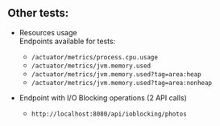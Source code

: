## Other tests:
- Resources usage
<br>Endpoints available for tests:
  - `/actuator/metrics/process.cpu.usage`
  - `/actuator/metrics/jvm.memory.used`
  - `/actuator/metrics/jvm.memory.used?tag=area:heap`
  - `/actuator/metrics/jvm.memory.used?tag=area:nonheap`
  
- Endpoint with I/O Blocking operations (2 API calls)
  - `http://localhost:8080/api/ioblocking/photos`